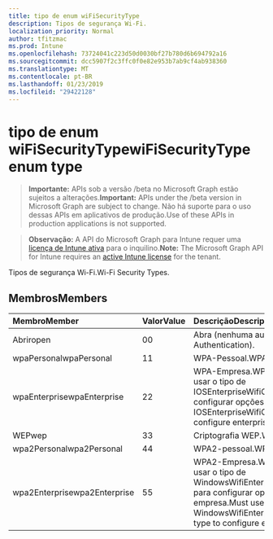 ```yaml
---
title: tipo de enum wiFiSecurityType
description: Tipos de segurança Wi-Fi.
localization_priority: Normal
author: tfitzmac
ms.prod: Intune
ms.openlocfilehash: 73724041c223d50d0030bf27b780d6b694792a16
ms.sourcegitcommit: dcc5907f2c3ffc0f0e82e953b7ab9cf4ab938360
ms.translationtype: MT
ms.contentlocale: pt-BR
ms.lasthandoff: 01/23/2019
ms.locfileid: "29422128"
---
```

# <a name="wifisecuritytype-enum-type"></a><span data-ttu-id="a5b8e-103">tipo de enum wiFiSecurityType</span><span class="sxs-lookup"><span data-stu-id="a5b8e-103">wiFiSecurityType enum type</span></span>

> <span data-ttu-id="a5b8e-104">**Importante:** APIs sob a versão /beta no Microsoft Graph estão sujeitos a alterações.</span><span class="sxs-lookup"><span data-stu-id="a5b8e-104">**Important:** APIs under the /beta version in Microsoft Graph are subject to change.</span></span> <span data-ttu-id="a5b8e-105">Não há suporte para o uso dessas APIs em aplicativos de produção.</span><span class="sxs-lookup"><span data-stu-id="a5b8e-105">Use of these APIs in production applications is not supported.</span></span>

> <span data-ttu-id="a5b8e-106">**Observação:** A API do Microsoft Graph para Intune requer uma [licença de Intune ativa](https://go.microsoft.com/fwlink/?linkid=839381) para o inquilino.</span><span class="sxs-lookup"><span data-stu-id="a5b8e-106">**Note:** The Microsoft Graph API for Intune requires an [active Intune license](https://go.microsoft.com/fwlink/?linkid=839381) for the tenant.</span></span>

<span data-ttu-id="a5b8e-107">Tipos de segurança Wi-Fi.</span><span class="sxs-lookup"><span data-stu-id="a5b8e-107">Wi-Fi Security Types.</span></span>

## <a name="members"></a><span data-ttu-id="a5b8e-108">Membros</span><span class="sxs-lookup"><span data-stu-id="a5b8e-108">Members</span></span>
|<span data-ttu-id="a5b8e-109">Membro</span><span class="sxs-lookup"><span data-stu-id="a5b8e-109">Member</span></span>|<span data-ttu-id="a5b8e-110">Valor</span><span class="sxs-lookup"><span data-stu-id="a5b8e-110">Value</span></span>|<span data-ttu-id="a5b8e-111">Descrição</span><span class="sxs-lookup"><span data-stu-id="a5b8e-111">Description</span></span>|
|:---|:---|:---|
|<span data-ttu-id="a5b8e-112">Abrir</span><span class="sxs-lookup"><span data-stu-id="a5b8e-112">open</span></span>|<span data-ttu-id="a5b8e-113">0</span><span class="sxs-lookup"><span data-stu-id="a5b8e-113">0</span></span>|<span data-ttu-id="a5b8e-114">Abra (nenhuma autenticação).</span><span class="sxs-lookup"><span data-stu-id="a5b8e-114">Open (No Authentication).</span></span>|
|<span data-ttu-id="a5b8e-115">wpaPersonal</span><span class="sxs-lookup"><span data-stu-id="a5b8e-115">wpaPersonal</span></span>|<span data-ttu-id="a5b8e-116">1</span><span class="sxs-lookup"><span data-stu-id="a5b8e-116">1</span></span>|<span data-ttu-id="a5b8e-117">WPA-Pessoal.</span><span class="sxs-lookup"><span data-stu-id="a5b8e-117">WPA-Personal.</span></span>|
|<span data-ttu-id="a5b8e-118">wpaEnterprise</span><span class="sxs-lookup"><span data-stu-id="a5b8e-118">wpaEnterprise</span></span>|<span data-ttu-id="a5b8e-119">2</span><span class="sxs-lookup"><span data-stu-id="a5b8e-119">2</span></span>|<span data-ttu-id="a5b8e-120">WPA-Empresa.</span><span class="sxs-lookup"><span data-stu-id="a5b8e-120">WPA-Enterprise.</span></span> <span data-ttu-id="a5b8e-121">Deve usar o tipo de IOSEnterpriseWifiConfiguration para configurar opções da empresa.</span><span class="sxs-lookup"><span data-stu-id="a5b8e-121">Must use IOSEnterpriseWifiConfiguration type to configure enterprise options.</span></span>|
|<span data-ttu-id="a5b8e-122">WEP</span><span class="sxs-lookup"><span data-stu-id="a5b8e-122">wep</span></span>|<span data-ttu-id="a5b8e-123">3</span><span class="sxs-lookup"><span data-stu-id="a5b8e-123">3</span></span>|<span data-ttu-id="a5b8e-124">Criptografia WEP.</span><span class="sxs-lookup"><span data-stu-id="a5b8e-124">WEP Encryption.</span></span>|
|<span data-ttu-id="a5b8e-125">wpa2Personal</span><span class="sxs-lookup"><span data-stu-id="a5b8e-125">wpa2Personal</span></span>|<span data-ttu-id="a5b8e-126">4</span><span class="sxs-lookup"><span data-stu-id="a5b8e-126">4</span></span>|<span data-ttu-id="a5b8e-127">WPA2-pessoal.</span><span class="sxs-lookup"><span data-stu-id="a5b8e-127">WPA2-Personal.</span></span>|
|<span data-ttu-id="a5b8e-128">wpa2Enterprise</span><span class="sxs-lookup"><span data-stu-id="a5b8e-128">wpa2Enterprise</span></span>|<span data-ttu-id="a5b8e-129">5</span><span class="sxs-lookup"><span data-stu-id="a5b8e-129">5</span></span>|<span data-ttu-id="a5b8e-130">WPA2-Empresa.</span><span class="sxs-lookup"><span data-stu-id="a5b8e-130">WPA2-Enterprise.</span></span> <span data-ttu-id="a5b8e-131">Deve usar o tipo de WindowsWifiEnterpriseEAPConfiguration para configurar opções da empresa.</span><span class="sxs-lookup"><span data-stu-id="a5b8e-131">Must use WindowsWifiEnterpriseEAPConfiguration type to configure enterprise options.</span></span>|




